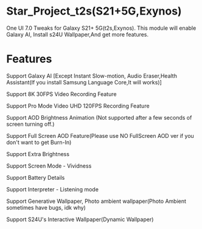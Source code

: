 # Star_Project_t2s(S21+5G,Exynos)
One UI 7.0 Tweaks for Galaxy S21+ 5G(t2s,Exynos). This module will enable Galaxy AI, Install s24U Wallpaper,And get more features.

# Features
Support Galaxy AI [Except Instant Slow-motion, Audio Eraser,Health Assistant(If you install Samsung Language Core,It will works)]

Support 8K 30FPS Video Recording Feature

Support Pro Mode Video UHD 120FPS Recording Feature

Support AOD Brightness Animation (Not supported after a few seconds of screen turning off.)

Support Full Screen AOD Feature(Please use NO FullScreen AOD ver if you don't want to get Burn-In)

Support Extra Brightness

Support Screen Mode - Vividness

Support Battery Details


Support Interpreter - Listening mode

Support Generative Wallpaper, Photo ambient wallpaper(Photo Ambient sometimes have bugs, idk why)

Support S24U's Interactive Wallpaper(Dynamic Wallpaper)
